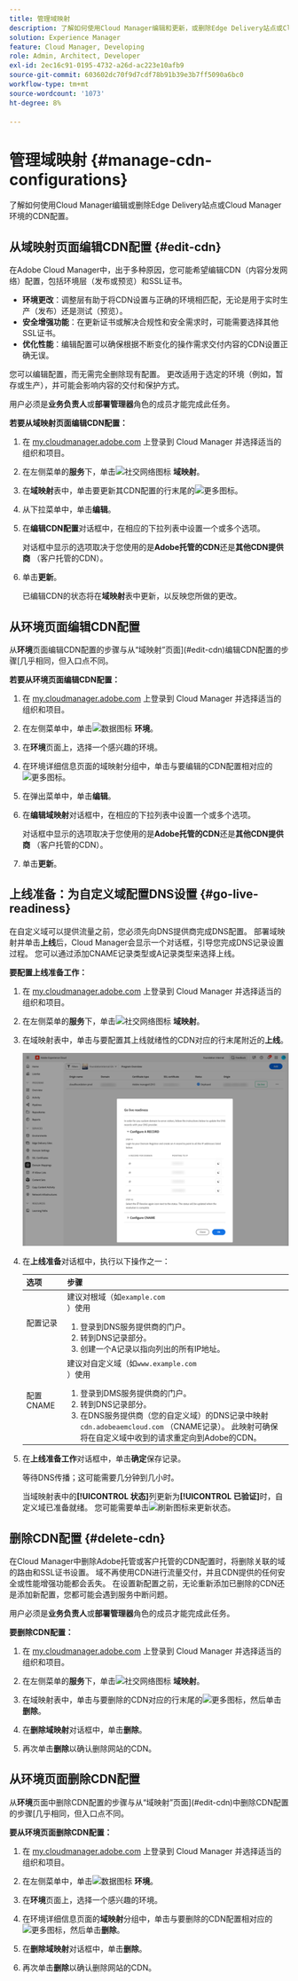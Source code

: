 ```yaml
---
title: 管理域映射
description: 了解如何使用Cloud Manager编辑和更新，或删除Edge Delivery站点或Cloud Manager环境的CDN配置。
solution: Experience Manager
feature: Cloud Manager, Developing
role: Admin, Architect, Developer
exl-id: 2ec16c91-0195-4732-a26d-ac223e10afb9
source-git-commit: 603602dc70f9d7cdf78b91b39e3b7ff5090a6bc0
workflow-type: tm+mt
source-wordcount: '1073'
ht-degree: 8%

---
```


# 管理域映射 {#manage-cdn-configurations}

了解如何使用Cloud Manager编辑或删除Edge Delivery站点或Cloud Manager环境的CDN配置。

## 从域映射页面编辑CDN配置 {#edit-cdn}

在Adobe Cloud Manager中，出于多种原因，您可能希望编辑CDN（内容分发网络）配置，包括环境层（发布或预览）和SSL证书。

* **环境更改**：调整层有助于将CDN设置与正确的环境相匹配，无论是用于实时生产（发布）还是测试（预览）。
* **安全增强功能**：在更新证书或解决合规性和安全需求时，可能需要选择其他SSL证书。
* **优化性能**：编辑配置可以确保根据不断变化的操作需求交付内容的CDN设置正确无误。

您可以编辑配置，而无需完全删除现有配置。 更改适用于选定的环境（例如，暂存或生产），并可能会影响内容的交付和保护方式。

用户必须是&#x200B;**业务负责人**&#x200B;或&#x200B;**部署管理器**&#x200B;角色的成员才能完成此任务。

**若要从域映射页面编辑CDN配置：**

1. 在 [my.cloudmanager.adobe.com](https://my.cloudmanager.adobe.com/) 上登录到 Cloud Manager 并选择适当的组织和项目。
1. 在左侧菜单的&#x200B;**服务**&#x200B;下，单击![社交网络图标](https://spectrum.adobe.com/static/icons/workflow_18/Smock_SocialNetwork_18_N.svg) **域映射**。
1. 在&#x200B;**域映射**&#x200B;表中，单击要更新其CDN配置的行末尾的![更多图标](https://spectrum.adobe.com/static/icons/workflow_18/Smock_More_18_N.svg)。

1. 从下拉菜单中，单击&#x200B;**编辑**。

1. 在&#x200B;**编辑CDN配置**&#x200B;对话框中，在相应的下拉列表中设置一个或多个选项。

   对话框中显示的选项取决于您使用的是&#x200B;**Adobe托管的CDN**&#x200B;还是&#x200B;**其他CDN提供商** （客户托管的CDN）。

1. 单击&#x200B;**更新**。

   已编辑CDN的状态将在&#x200B;**域映射**&#x200B;表中更新，以反映您所做的更改。


## 从环境页面编辑CDN配置

从&#x200B;**环境**&#x200B;页面编辑CDN配置的步骤与从“域映射”页面](#edit-cdn)编辑CDN配置的步骤[几乎相同，但入口点不同。

**若要从环境页面编辑CDN配置：**

1. 在 [my.cloudmanager.adobe.com](https://my.cloudmanager.adobe.com/) 上登录到 Cloud Manager 并选择适当的组织和项目。

1. 在左侧菜单中，单击![数据图标](https://spectrum.adobe.com/static/icons/workflow_18/Smock_Data_18_N.svg) **环境**。

1. 在&#x200B;**环境**&#x200B;页面上，选择一个感兴趣的环境。

1. 在环境详细信息页面的域映射分组中，单击与要编辑的CDN配置相对应的![更多图标](https://spectrum.adobe.com/static/icons/workflow_18/Smock_More_18_N.svg)。

1. 在弹出菜单中，单击&#x200B;**编辑**。

1. 在&#x200B;**编辑域映射**&#x200B;对话框中，在相应的下拉列表中设置一个或多个选项。

   对话框中显示的选项取决于您使用的是&#x200B;**Adobe托管的CDN**&#x200B;还是&#x200B;**其他CDN提供商** （客户托管的CDN）。

1. 单击&#x200B;**更新**。


## 上线准备：为自定义域配置DNS设置 {#go-live-readiness}

在自定义域可以提供流量之前，您必须先向DNS提供商完成DNS配置。 部署域映射并单击&#x200B;**上线**&#x200B;后，Cloud Manager会显示一个对话框，引导您完成DNS记录设置过程。 您可以通过添加CNAME记录类型或A记录类型来选择上线。

<!-- See also [APEX record](/help/implementing/cloud-manager/custom-domain-names/add-custom-domain-name.md#adobe-managed-cert-cname-record#adobe-managed-cert-apex-record) and [CNAME record](/help/implementing/cloud-manager/custom-domain-names/add-custom-domain-name.md#adobe-managed-cert-cname-record). -->

**要配置上线准备工作：**

1. 在 [my.cloudmanager.adobe.com](https://my.cloudmanager.adobe.com/) 上登录到 Cloud Manager 并选择适当的组织和项目。
1. 在左侧菜单的&#x200B;**服务**&#x200B;下，单击![社交网络图标](https://spectrum.adobe.com/static/icons/workflow_18/Smock_SocialNetwork_18_N.svg) **域映射**。
1. 在域映射表中，单击与要配置其上线就绪性的CDN对应的行末尾附近的&#x200B;**上线**。

   ![上线准备情况对话框](/help/implementing/cloud-manager/assets/domain-mappings-go-live-readiness.png)

1. 在&#x200B;**上线准备**&#x200B;对话框中，执行以下操作之一：

   | 选项 | 步骤 |
   | --- | --- |
   | 配置记录 | 建议对根域（如`example.com`<br>）使用<ol><li>登录到DNS服务提供商的门户。<li>转到DNS记录部分。<li>创建一个A记录以指向列出的所有IP地址。</li></ol> |
   | 配置 CNAME | 建议对自定义域（如`www.example.com`<br>）使用<ol><li>登录到DMS服务提供商的门户。<li>转到DNS记录部分。<li>在DNS服务提供商（您的自定义域）的DNS记录中映射`cdn.adobeaemcloud.com` （CNAME记录）。 此映射可确保将在自定义域中收到的请求重定向到Adobe的CDN。</li></ol> |

1. 在&#x200B;**上线准备工作**&#x200B;对话框中，单击&#x200B;**确定**&#x200B;保存记录。

   等待DNS传播；这可能需要几分钟到几小时。

   当域映射表中的&#x200B;**[!UICONTROL 状态]**&#x200B;列更新为&#x200B;**[!UICONTROL 已验证]**&#x200B;时，自定义域已准备就绪。 您可能需要单击![刷新图标](https://spectrum.adobe.com/static/icons/workflow_18/Smock_Refresh_18_N.svg)来更新状态。

## 删除CDN配置 {#delete-cdn}

在Cloud Manager中删除Adobe托管或客户托管的CDN配置时，将删除关联的域的路由和SSL证书设置。 域不再使用CDN进行流量交付，并且CDN提供的任何安全或性能增强功能都会丢失。 在设置新配置之前，无论重新添加已删除的CDN还是添加新配置，您都可能会遇到服务中断问题。

用户必须是&#x200B;**业务负责人**&#x200B;或&#x200B;**部署管理器**&#x200B;角色的成员才能完成此任务。

**要删除CDN配置：**

1. 在 [my.cloudmanager.adobe.com](https://my.cloudmanager.adobe.com/) 上登录到 Cloud Manager 并选择适当的组织和项目。

1. 在左侧菜单的&#x200B;**服务**&#x200B;下，单击![社交网络图标](https://spectrum.adobe.com/static/icons/workflow_18/Smock_SocialNetwork_18_N.svg) **域映射**。

1. 在域映射表中，单击与要删除的CDN对应的行末尾的![更多图标](https://spectrum.adobe.com/static/icons/workflow_18/Smock_More_18_N.svg)，然后单击&#x200B;**删除**。

1. 在&#x200B;**删除域映射**&#x200B;对话框中，单击&#x200B;**删除**。

1. 再次单击&#x200B;**删除**&#x200B;以确认删除网站的CDN。


## 从环境页面删除CDN配置

从&#x200B;**环境**&#x200B;页面中删除CDN配置的步骤与从“域映射”页面](#edit-cdn)中删除CDN配置的步骤[几乎相同，但入口点不同。

**要从环境页面删除CDN配置：**

1. 在 [my.cloudmanager.adobe.com](https://my.cloudmanager.adobe.com/) 上登录到 Cloud Manager 并选择适当的组织和项目。

1. 在左侧菜单中，单击![数据图标](https://spectrum.adobe.com/static/icons/workflow_18/Smock_Data_18_N.svg) **环境**。

1. 在&#x200B;**环境**&#x200B;页面上，选择一个感兴趣的环境。

1. 在环境详细信息页面的&#x200B;**域映射**&#x200B;分组中，单击与要删除的CDN配置相对应的![更多图标](https://spectrum.adobe.com/static/icons/workflow_18/Smock_More_18_N.svg)，然后单击&#x200B;**删除**。

1. 在&#x200B;**删除域映射**&#x200B;对话框中，单击&#x200B;**删除**。

1. 再次单击&#x200B;**删除**&#x200B;以确认删除网站的CDN。
